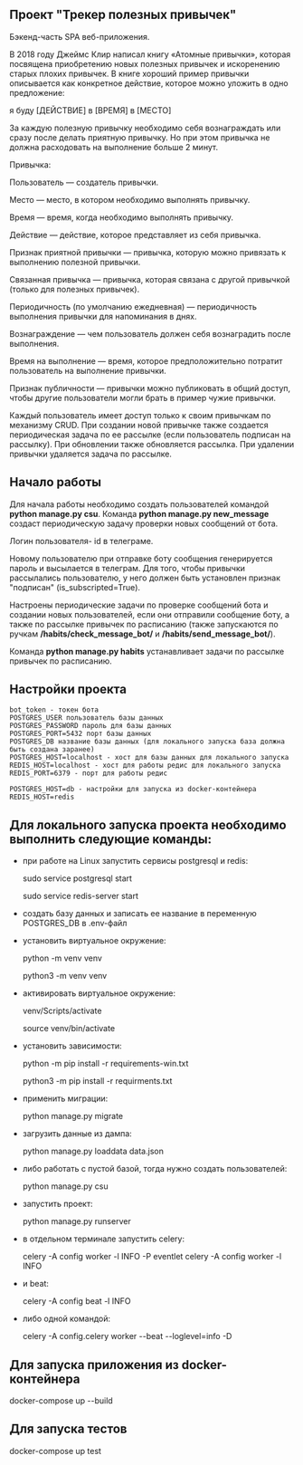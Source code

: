 ## Проект "Трекер полезных привычек"

Бэкенд-часть SPA веб-приложения.

В 2018 году Джеймс Клир написал книгу «Атомные привычки», которая посвящена приобретению новых полезных привычек и искоренению старых плохих привычек.
В книге хороший пример привычки описывается как конкретное действие, которое можно уложить в одно предложение:

я буду [ДЕЙСТВИЕ] в [ВРЕМЯ] в [МЕСТО]

За каждую полезную привычку необходимо себя вознаграждать или сразу после делать приятную привычку. Но при этом привычка не должна расходовать на выполнение больше 2 минут.

Привычка:

Пользователь — создатель привычки.

Место — место, в котором необходимо выполнять привычку.

Время — время, когда необходимо выполнять привычку.

Действие — действие, которое представляет из себя привычка.

Признак приятной привычки — привычка, которую можно привязать к выполнению полезной привычки.

Связанная привычка — привычка, которая связана с другой привычкой (только для полезных привычек).

Периодичность (по умолчанию ежедневная) — периодичность выполнения привычки для напоминания в днях.

Вознаграждение — чем пользователь должен себя вознаградить после выполнения.

Время на выполнение — время, которое предположительно потратит пользователь на выполнение привычки.

Признак публичности — привычки можно публиковать в общий доступ, чтобы другие пользователи могли брать в пример чужие привычки.

Каждый пользователь имеет доступ только к своим привычкам по механизму CRUD.
При создании новой привычке также создается периодическая задача по ее рассылке (если пользователь подписан на рассылку). При обновлении также обновляется рассылка. При удалении привычки удаляется задача по рассылке.



## Начало работы
Для начала работы необходимо создать пользователей командой __python manage.py csu__.
Команда __python manage.py new_message__ создаст периодическую задачу проверки новых сообщений от бота.

Логин пользователя- id в телеграме.

Новому пользователю при отправке боту сообщения генерируется пароль и высылается в телеграм.
Для того, чтобы привычки рассылались пользователю, у него должен быть установлен признак "подписан" (is_subscripted=True).

Настроены периодические задачи по проверке сообщений бота и создании новых пользователей, если они отправили сообщение боту, а также по рассылке привычек по расписанию (также запускаются по ручкам __/habits/check_message_bot/__ и __/habits/send_message_bot/__).

Команда __python manage.py habits__ устанавливает задачи по рассылке привычек по расписанию.


## Настройки проекта
    bot_token - токен бота
    POSTGRES_USER пользователь базы данных
    POSTGRES_PASSWORD пароль для базы данных
    POSTGRES_PORT=5432 порт базы данных
    POSTGRES_DB название базы данных (для локального запуска база должна быть создана заранее)
    POSTGRES_HOST=localhost - хост для базы данных для локального запуска
    REDIS_HOST=localhost - хост для работы редис для локального запуска
    REDIS_PORT=6379 - порт для работы редис

    POSTGRES_HOST=db - настройки для запуска из docker-контейнера
    REDIS_HOST=redis

## Для локального запуска проекта необходимо выполнить следующие команды:
-   при работе на Linux запустить сервисы postgresql и redis:

    sudo service postgresql start

    sudo service redis-server start
-   создать базу данных и записать ее название в переменную POSTGRES_DB в .env-файл
-   установить виртуальное окружение:

    python -m venv venv

    python3 -m venv venv
-   активировать виртуальное окружение:

    venv/Scripts/activate

    source venv/bin/activate
-   установить зависимости:

    python -m pip install -r requirements-win.txt

    python3 -m pip install -r requirments.txt
-   применить миграции:

    python manage.py migrate

-   загрузить данные из дампа:

    python  manage.py loaddata data.json

-   либо работать с пустой базой, тогда нужно создать пользователей:

    python  manage.py csu
-   запустить проект:

    python  manage.py runserver
-   в отдельном терминале запустить celery:

    celery -A config worker -l INFO -P eventlet
    celery -A config worker -l INFO
-   и beat:

    celery -A config beat -l INFO
- либо одной командой:

    celery -A config.celery worker --beat --loglevel=info -D


 ## Для запуска приложения из docker-контейнера

  docker-compose up --build

  ## Для запуска тестов

  docker-compose up test
